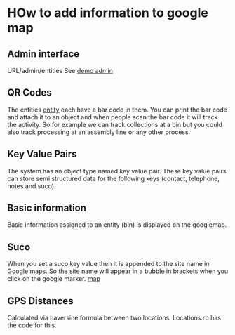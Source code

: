 # HOw to add information to google map

## Admin interface
URL/admin/entities  See [demo admin](https://grcode-staging.herokuapp.com)

## QR Codes
The entities [entity](https://qrcode-staging.herokuapp.com/admin/entities/d8ea2f31-c145-4ac5-9ac3-59baa85b330c) each have a bar code in them.  You can print the bar code and attach it to an object and when people scan the bar code it will track the activity.  So for example we can track collections at a bin but you could also track processing at an assembly line or any other process.

## Key Value Pairs

The system has an object type named key value pair. These key value pairs can store semi structured data for the following keys (contact, telephone, notes and suco).

## Basic information

Basic information assigned to an entity (bin) is displayed on the googlemap.

## Suco

When you set a suco key value then it is appended to the site name in Google maps.  So the site name will appear in a bubble in brackets when you click on the google marker.  [map](https://maps.verde-tl.com)

## GPS Distances

Calculated via haversine formula between two locations.  Locations.rb has the code for this.
